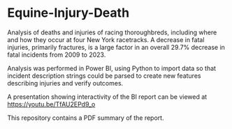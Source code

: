 # Equine-Injury-Death
Analysis of deaths and injuries of racing thoroughbreds, including where and how they occur at four New York racetracks. A decrease in fatal injuries, primarily fractures, is a large factor in an overall 29.7% decrease in fatal incidents from 2009 to 2023.

Analysis was performed in Power BI, using Python to import data so that incident description strings could be parsed to create new features describing injuries and verify outcomes.

A presentation showing interactivity of the BI report can be viewed at https://youtu.be/TfAU2EPd9_o

This repository contains a PDF summary of the report.
